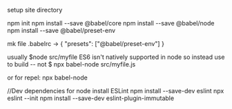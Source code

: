 setup site directory

npm init
npm install --save @babel/core
npm install --save @babel/node
npm install --save @babel/preset-env

mk file .babelrc
   ->
    {
    "presets": ["@babel/preset-env"]
}

usually $node src/myfile
ES6 isn't natively supported in node so instead use
to build -- not 
$ npx babel-node src/myfile.js

or for repel:
npx babel-node

//Dev dependencies for node
install ESLint
npm install --save-dev eslint
npx eslint --init
npm install --save-dev eslint-plugin-immutable

